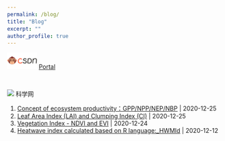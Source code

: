 ```yaml
---
permalink: /blog/
title: "Blog"
excerpt: ""
author_profile: true
---
```

<img src='./images/CSDN.png' style='width: 5em;'> [Portal](https://blog.csdn.net/qq_32832803)

<br>

<img src='./images/ScienceNet.gif' style='width: 7em;'> 科学网
1. [Concept of ecosystem productivity：GPP/NPP/NEP/NBP](https://blog.sciencenet.cn/blog-3424049-1264122.html) | 2020-12-25
2. [Leaf Area Index (LAI) and Clumping Index (CI)](https://blog.sciencenet.cn/home.php?mod=space&uid=3424049&do=blog&id=1264118) | 2020-12-25
3. [Vegetation Index - NDVI and EVI](https://blog.sciencenet.cn/home.php?mod=space&uid=3424049&do=blog&id=1264006) | 2020-12-24
4. [Heatwave index calculated based on R language:_HWMId](https://blog.sciencenet.cn/home.php?mod=space&uid=3424049&do=blog&id=1262185) | 2020-12-12


